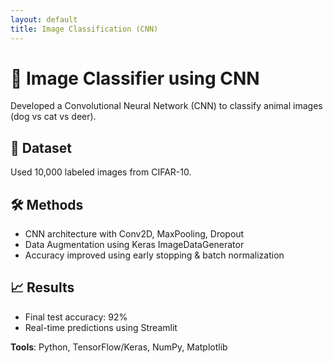 ```yaml
---
layout: default
title: Image Classification (CNN)
---
```


# 🧠 Image Classifier using CNN

Developed a Convolutional Neural Network (CNN) to classify animal images (dog vs cat vs deer).

## 📁 Dataset
Used 10,000 labeled images from CIFAR-10.

## 🛠️ Methods
- CNN architecture with Conv2D, MaxPooling, Dropout
- Data Augmentation using Keras ImageDataGenerator
- Accuracy improved using early stopping & batch normalization

## 📈 Results
- Final test accuracy: 92%
- Real-time predictions using Streamlit

**Tools**: Python, TensorFlow/Keras, NumPy, Matplotlib
